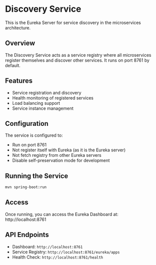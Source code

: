 # Discovery Service

This is the Eureka Server for service discovery in the microservices architecture.

## Overview

The Discovery Service acts as a service registry where all microservices register themselves and discover other services. It runs on port 8761 by default.

## Features

- Service registration and discovery
- Health monitoring of registered services
- Load balancing support
- Service instance management

## Configuration

The service is configured to:
- Run on port 8761
- Not register itself with Eureka (as it is the Eureka server)
- Not fetch registry from other Eureka servers
- Disable self-preservation mode for development

## Running the Service

```bash
mvn spring-boot:run
```

## Access

Once running, you can access the Eureka Dashboard at:
http://localhost:8761

## API Endpoints

- Dashboard: `http://localhost:8761`
- Service Registry: `http://localhost:8761/eureka/apps`
- Health Check: `http://localhost:8761/health`
